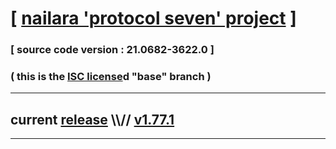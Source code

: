 
# [ [nailara 'protocol seven' project](http://nailara.network/) ]

### [ source code version : 21.0682-3622.0 ]

### ( this is the [ISC license](license)d "base" branch )
---
## current [release](https://github.com/taekiten/nailara/releases) \\\\// [v1.77.1](https://github.com/taekiten/nailara/releases/tag/v1.77.1)
---
